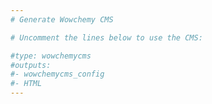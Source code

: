 ```yaml
---
# Generate Wowchemy CMS

# Uncomment the lines below to use the CMS:

#type: wowchemycms
#outputs:
#- wowchemycms_config
#- HTML
---
```

